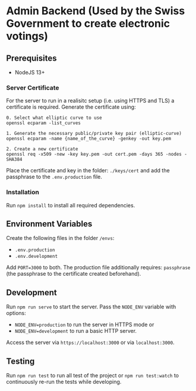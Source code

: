 # Admin Backend (Used by the Swiss Government to create electronic votings)

## Prerequisites

- NodeJS 13+

### Server Certificate

For the server to run in a realisitc setup (i.e. using HTTPS and TLS) a certificate is required.
Generate the certificate using:

```
0. Select what elliptic curve to use
openssl ecparam -list_curves

1. Generate the necessary public/private key pair (elliptic-curve)
openssl ecparam -name {name_of_the_curve} -genkey -out key.pem

2. Create a new certificate
openssl req -x509 -new -key key.pem -out cert.pem -days 365 -nodes -SHA384
```

Place the certificate and key in the folder: `./keys/cert` and add the passphrase to the `.env.production` file.

### Installation

Run `npm install` to install all required dependencies.

## Environment Variables

Create the following files in the folder `/envs`:

- `.env.production`
- `.env.development`

Add `PORT=3000` to both. The production file additionally requires: `passphrase` (the passphrase to the certificate created beforehand).

## Development

Run `npm run serve` to start the server. Pass the `NODE_ENV` variable with options:

- `NODE_ENV=production` to run the server in HTTPS mode or
- `NODE_ENV=development` to run a basic HTTP server.

Access the server via `https://localhost:3000` or via `localhost:3000`.

## Testing

Run `npm run test` to run all test of the project or `npm run test:watch` to continuously re-run the tests while developing.
